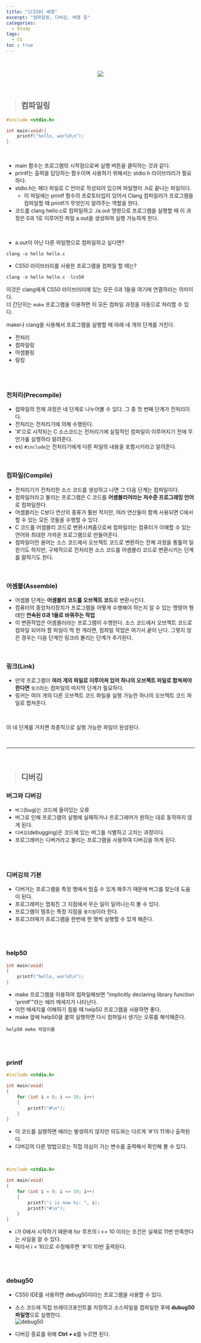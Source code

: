 ```yaml
---
title: "[CS50] 배열"
excerpt: "컴파일링, 디버깅, 배열 등"
categories: 
  - Study
tags: 
  - CS
toc : true
---
```


<br>

<p align="center">
  <a href="https://www.boostcourse.org/cs112" target="_blank">
    <img src="https://user-images.githubusercontent.com/70805241/120475971-009abc80-c3e5-11eb-89d9-fbe289f41b73.png">
  </a>
</p>

<br>


> ## 컴파일링

```c
#include <stdio.h>

int main(void){
    printf("hello, world\n");
}
```

<br>

- main 함수는 프로그램의 시작점으로써 실행 버튼을 클릭하는 것과 같다.
- printf는 출력을 담당하는 함수이며 사용하기 위해서는 stdio.h 라이브러리가 필요하다.
- stdio.h는 헤더 파일로 C 언어로 작성되어 있으며 파일명이 .h로 끝나는 파일이다.
     - 이 파일에는 printf 함수의 프로토타입이 있어서 Clang 컴파일러가 프로그램을 컴파일할 때 printf가 무엇인지 알려주는 역할을 한다.
- 코드를 clang hello.c로 컴파일하고 ./a.out 명령으로 프로그램을 실행할 때 이 과정은 0과 1로 이루어진 파일 a.out을 생성하여 실행 가능하게 한다.

<br>

- a.out이 아닌 다른 파일명으로 컴파일하고 싶다면?
```
clang -o hello hello.c
```

- CS50 라이브러리를 사용한 프로그램을 컴파일 할 때는?
```c
clang -o hello hello.c -lcs50
```

이것은 clang에게 CS50 라이브러리에 있는 모든 0과 1들을 여기에 연결하라는 의미이다. <br>
더 간단히는 `make` 프로그램을 이용하면 이 모든 컴파일 과정을 자동으로 처리할 수 있다. <br>

make나 clang을 사용해서 프로그램을 실행할 때 아래 네 개의 단계를 거친다. 
- 전처리
- 컴파일링
- 어셈블링
- 링킹


<br><br>

### 전처리(Precompile)

- 컴파일의 전체 과정은 네 단계로 나누어볼 수 있다. 그 중 첫 번째 단계가 전처리이다.
- 전처리는 전처리기에 의해 수행된다.
- '#'으로 시작되는 C 소스코드는 전처리기에 실질적인 컴파일이 이루어지기 전에 무언가를 실행하라 알려준다.
- ex) `#include`는 전처리기에게 다른 파일의 내용을 포함시키라고 알려준다.

<br>

### 컴파일(Compile)

- 전처리기가 전처리한 소스 코드를 생성하고 나면 그 다음 단계는 컴파일이다.
- 컴파일러라고 불리는 프로그램은 C 코드를 **어셈블리어라는 저수준 프로그래밍 언어**로 컴파일한다.
- 어셈블리는 C보다 연산의 종류가 훨씬 적지만, 여러 연산들이 함께 사용되면 C에서 할 수 있는 모든 것들을 수행할 수 있다.
- C 코드를 어셈블리 코드로 변환시켜줌으로써 컴파일러는 컴퓨터가 이해할 수 있는 언어와 최대한 가까운 프로그램으로 만들어준다.
- 컴파일이란 용어는 소스 코드에서 오브젝트 코드로 변환하는 전체 과정을 통틀어 일컫기도 하지만, 구체적으로 전처리한 소스 코드를 어셈블리 코드로 변환시키는 단계를 말하기도 한다.

<br>

### 어셈블(Assemble)

- 어셈블 단계는 **어셈블리 코드를 오브젝트 코드**로 변환시킨다. 
- 컴퓨터의 중앙처리장치가 프로그램을 어떻게 수행해야 하는지 알 수 있는 명령어 형태인 **연속된 0과 1들로 바꿔주는 작업**
- 이 변환작업은 어셈블러라는 프로그램이 수행한다. 소스 코드에서 오브젝트 코드로 컴파일 되어야 할 파일이 딱 한 개라면, 컴파일 작업은 여기서 끝이 난다. 그렇지 않은 경우는 다음 단계인 링크라 불리는 단계가 추가된다.

<br>

### 링크(Link)

- 만약 프로그램이 **여러 개의 파일로 이루어져 있어 하나의 오브젝트 파일로 합쳐져야 한다면** `링크`라는 컴파일의 마지막 단계가 필요하다.
- 링커는 여러 개의 다른 오브젝트 코드 파일을 실행 가능한 하나의 오브젝트 코드 파일로 합쳐준다.


<br>

이 네 단계를 거치면 최종적으로 실행 가능한 파일이 완성된다. <br>


<br>

---------

<br>


> ## 디버깅


### 버그와 디버깅

- `버그`(bug)는 코드에 들어있는 오류
- 버그로 인해 프로그램의 실행에 실패하거나 프로그래머가 원하는 대로 동작하지 않게 된다.
- `디버깅`(debugging)은 코드에 있는 버그를 식별하고 고치는 과정이다.
- 프로그래머는 디버거라고 불리는 프로그램을 사용하여 디버깅을 하게 된다.

<br><br>

### 디버깅의 기본

- 디버거는 프로그램을 특정 행에서 멈출 수 있게 해주기 때문에 버그를 찾는데 도움이 된다.
- 프로그래머는 멈춰진 그 지점에서 무슨 일이 일어나는지 볼 수 있다.
- 프로그램이 멈추는 특정 지점을 `중지점`이라 한다.
- 프로그러매가 프로그램을 한번에 한 행씩 실행할 수 있게 해준다.


<br><br>

### help50

```c
int main(void)
{
    printf("hello, world\n");
}
```

- make 프로그램을 이용하여 컴파일해보면 "implicitly declaring library function 'printf'"라는 에러 메세지가 나타난다.
- 이런 메세지를 이해하기 힘들 때 help50 프로그램을 사용하면 좋다.
- make 앞에 help50을 붙여 실행하면 다시 컴파일시 생기는 오류를 해석해준다.
```
help50 make 파일이름
```

<br><br>

### printf

```c
#include <stdio.h>

int main(void)
{
    for (int i = 0; i <= 10; i++)
    {
        printf("#\n");
    }
}
```

- 이 코드를 실행하면 에러는 발생하지 않지만 의도와는 다르게 '#'이 11개나 출력된다.
- 디버깅의 다른 방법으로는 직접 의심이 가는 변수를 출력해서 확인해 볼 수 있다.

<br>

```c
#include <stdio.h>

int main(void)
{
    for (int i = 0; i <= 10; i++)
    {
        printf("i is now %i: ", i);
        printf("#\n");
    }
}
```

- i가 0에서 시작하기 때문에 for 루프의 i <= 10 이라는 조건은 실제로 11번 만족한다는 사실을 알 수 있다.
- 따라서 i < 10으로 수정해주면 '#'이 10번 출력된다.


<br><br>

### debug50

- CS50 IDE를 사용하면 debug50이라는 프로그램을 사용할 수 있다.
- 소스 코드에 직접 브레이크포인트를 저장하고 소스파일을 컴파일한 후에 **dubug50 파일명**으로 실행한다. <br> ![debug50](https://user-images.githubusercontent.com/70805241/122044612-aa337200-ce17-11eb-92f2-792ac7ba5a31.png)

- 디버깅 종료를 위해 **Ctrl + c**를 누르면 된다.